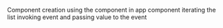 Component creation
using the component in app component
iterating the list
invoking event and passing value to the event
